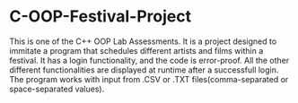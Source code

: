 # C-OOP-Festival-Project
This is one of the C++ OOP Lab Assessments. It is a project designed to immitate a program that schedules different artists and films within a festival.
It has a login functionality, and the code is error-proof. All the other different functionalities are displayed at runtime after a successfull login.
The program works with input from .CSV or .TXT files(comma-separated or space-separated values).
